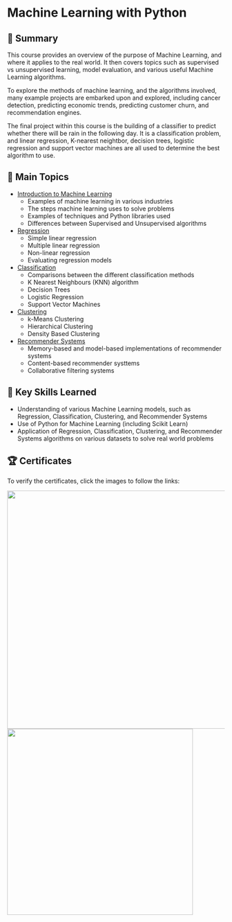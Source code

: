 # Machine Learning with Python
## 📄 Summary
This course provides an overview of the purpose of Machine Learning, and where it applies to the real world. It then covers topics such as supervised vs unsupervised learning, model evaluation, and various useful Machine Learning algorithms.

To explore the methods of machine learning, and the algorithms involved, many example projects are embarked upon and explored, including cancer detection, predicting economic trends, predicting customer churn, and recommendation engines.

The final project within this course is the building of a classifier to predict whether there will be rain in the following day. It is a classification problem, and linear regression, K-nearest neightbor, decision trees, logistic regression and support vector machines are all used to determine the best algorithm to use.

## 📑 Main Topics
* [Introduction to Machine Learning](https://github.com/mauritsvzb/IBM-Data-Science-Professional-Certificate/tree/main/09.%20Machine%20Learning%20with%20Python/01.%20Introduction%20to%20Machine%20Learning)
  * Examples of machine learning in various industries
  * The steps machine learning uses to solve problems
  * Examples of techniques and Python libraries used
  * Differences between Supervised and Unsupervised algorithms
* [Regression](https://github.com/mauritsvzb/IBM-Data-Science-Professional-Certificate/tree/main/09.%20Machine%20Learning%20with%20Python/02.%20Regression)
  * Simple linear regression
  * Multiple linear regression
  * Non-linear regression
  * Evaluating regression models
* [Classification](https://github.com/mauritsvzb/IBM-Data-Science-Professional-Certificate/tree/main/09.%20Machine%20Learning%20with%20Python/03.%20Classification)
  * Comparisons between the different classification methods
  * K Nearest Neighbours (KNN) algorithm
  * Decision Trees
  * Logistic Regression
  * Support Vector Machines
* [Clustering](https://github.com/mauritsvzb/IBM-Data-Science-Professional-Certificate/tree/main/09.%20Machine%20Learning%20with%20Python/04.%20Clustering)
  * k-Means Clustering
  * Hierarchical Clustering
  * Density Based Clustering
* [Recommender Systems](https://github.com/mauritsvzb/IBM-Data-Science-Professional-Certificate/tree/main/09.%20Machine%20Learning%20with%20Python/05.%20Recommender%20Systems)
  * Memory-based and model-based implementations of recommender systems
  * Content-based recommender systtems
  * Collaborative filtering systems

## 🔑 Key Skills Learned
* Understanding of various Machine Learning models, such as Regression, Classification, Clustering, and Recommender Systems
* Use of Python for Machine Learning (including Scikit Learn)
* Application of Regression, Classification, Clustering, and Recommender Systems algorithms on various datasets to solve real world problems

## 🏆 Certificates
To verify the certificates, click the images to follow the links:

[<img src="https://github.com/mauritsvzb/IBM-Data-Science-Professional-Certificate/assets/13508894/ba1a7174-05f2-487f-8915-6873d79b4f30.png" width="550">](https://www.coursera.org/account/accomplishments/verify/58AJBY3VPLB8) [<img src="https://github.com/mauritsvzb/IBM-Data-Science-Professional-Certificate/assets/13508894/482f7d7b-3c39-4f26-b20f-744ea72209e2.png" width="430">](https://www.credly.com/badges/1716fb50-f0c9-4c3d-ad7d-4b6123158afd/public_url)

